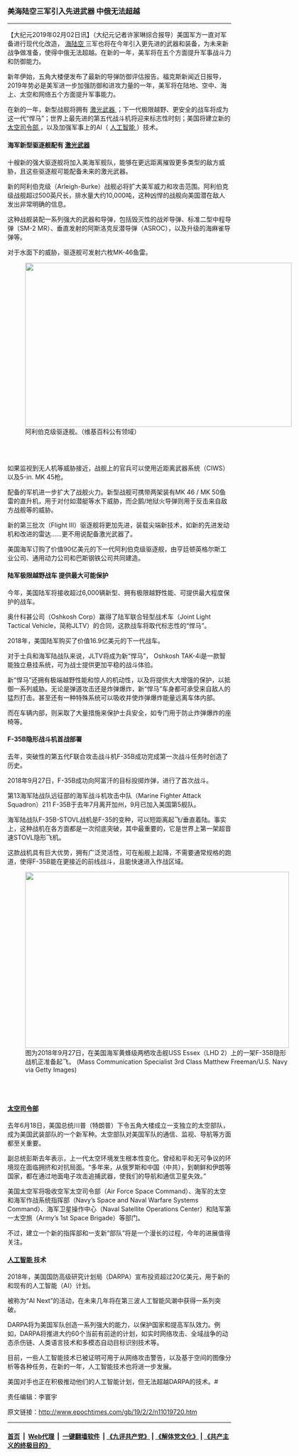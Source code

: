 ### 美海陆空三军引入先进武器 中俄无法超越
------------------------

<p>
 【大纪元2019年02月02日讯】（大纪元记者许家琳综合报导）美国军方一直对军备进行现代化改造，
 <a href="http://www.epochtimes.com/gb/tag/%E6%B5%B7%E9%99%86%E7%A9%BA.html">
  海陆空
 </a>
 三军也将在今年引入更先进的武器和装备，为未来新战争做准备，使得中俄无法超越。在新的一年，美军将在五个方面提升军事战斗力和防御能力。
</p>
<p>
 新年伊始，五角大楼便发布了最新的导弹防御评估报告。福克斯新闻近日报导，2019年势必是美军进一步加强防御和进攻力量的一年，美军将在陆地、空中、海上、太空和网络五个方面提升军事能力。
</p>
<p>
 在新的一年，新型战舰将拥有
 <a href="http://www.epochtimes.com/gb/tag/%E6%BF%80%E5%85%89%E6%AD%A6%E5%99%A8.html">
  激光武器
 </a>
 ；下一代极限越野、更安全的战车将成为这一代“悍马”；世界上最先进的第五代战斗机将迎来标志性时刻；美国将建立新的
 <a href="http://www.epochtimes.com/gb/tag/%E5%A4%AA%E7%A9%BA%E5%8F%B8%E4%BB%A4%E9%83%A8.html">
  太空司令部
 </a>
 ，以及加强军事上的AI（
 <a href="http://www.epochtimes.com/gb/tag/%E4%BA%BA%E5%B7%A5%E6%99%BA%E8%83%BD.html">
  人工智能
 </a>
 ）技术。
</p>
<h4>
 海军新型驱逐舰配有
 <a href="http://www.epochtimes.com/gb/tag/%E6%BF%80%E5%85%89%E6%AD%A6%E5%99%A8.html">
  激光武器
 </a>
</h4>
<p>
 十艘新的强大驱逐舰将加入美海军舰队，能够在更远距离摧毁更多类型的敌方威胁，且这些驱逐舰可能配备未来的激光武器。
</p>
<p>
 新的阿利伯克级（Arleigh-Burke）战舰必将扩大美军威力和攻击范围。阿利伯克级战舰超过500英尺长，排水量大约10,000吨，这种凶悍的战舰向美国潜在敌人发出非常明确的信息。
</p>
<p>
 这种战舰装配一系列强大的武器和导弹，包括毁灭性的战斧导弹、标准二型中程导弹（SM-2 MR）、垂直发射的阿斯洛克反潜导弹（ASROC），以及升级的海麻雀导弹等。
</p>
<p>
 对于水面下的威胁，驱逐舰可发射六枚MK-46鱼雷。
</p>
<figure class="wp-caption aligncenter" id="attachment_11019735" style="width: 600px">
 <a href="http://i.epochtimes.com/assets/uploads/2019/02/1024px-130920-N-NX070-025_-_USS_Arleigh_Burke_DDG-51.jpg">
  <img alt="" class="size-large wp-image-11019735" height="369" src="http://i.epochtimes.com/assets/uploads/2019/02/1024px-130920-N-NX070-025_-_USS_Arleigh_Burke_DDG-51-600x369.jpg" width="600"/>
 </a>
 <br/><figcaption class="wp-caption-text">
  阿利伯克级驱逐舰。（维基百科公有领域）
 </figcaption><br/>
</figure><br/>
<p>
 如果监视到无人机等威胁接近，战舰上的官兵可以使用近距离武器系统（CIWS）以及5-in. MK 45枪。
</p>
<p>
 配备的军机进一步扩大了战舰火力。新型战舰可携带两架装有MK 46 / MK 50鱼雷的直升机，用于对付如潜艇等水下威胁，而企鹅/地狱火导弹则用于反击来自敌方战舰等的威胁。
</p>
<p>
 新的第三批次（Flight III）驱逐舰将更加先进，装载尖端新技术，如新的先进发动机和改进的雷达……更不用说配备激光武器了。
</p>
<p>
 美国海军订购了价值90亿美元的下一代阿利伯克级驱逐舰，由亨廷顿英格尔斯工业公司、通用动力公司和巴斯钢铁公司共同建造。
</p>
<div class="video_fit_container">
</div>
<h4>
 陆军极限越野战车 提供最大可能保护
</h4>
<p>
 今年，美国陆军将接收超过6,000辆新型、拥有极限越野性能、可提供最大程度保护的战车。
</p>
<p>
 奥什科甚公司（Oshkosh Corp）赢得了陆军联合轻型战术车（Joint Light Tactical Vehicle，简称JLTV）的合同，这款战车将取代标志性的“悍马”。
</p>
<p>
 2018年，美国陆军购买了价值16.9亿美元的下一代战车。
</p>
<p>
 对于士兵和海军陆战队来说，JLTV将成为新“悍马”， Oshkosh TAK-4i是一款智能独立悬挂系统，可为战士提供更加平稳的战斗体验。
</p>
<p>
 新“悍马”还拥有极端越野性能和惊人的机动性，以及将提供大大增强的保护，以抵御一系列威胁。无论是弹道攻击还是炸弹爆炸，新“悍马”车身都可承受来自敌人的猛烈打击。甚至还有一种特殊系统可以吸收并使炸弹爆炸能量远离车体内部。
</p>
<p>
 而在车辆内部，则采取了大量措施来保护士兵安全，如专门用于防止炸弹爆炸的座椅等。
</p>
<div class="video_fit_container">
</div>
<h4>
 F-35B隐形战斗机首战部署
</h4>
<p>
 去年，突破性的第五代F联合攻击战斗机F-35B成功完成第一次战斗任务时创造了历史。
</p>
<p>
 2018年9月27日，F-35B成功向阿富汗的目标投掷炸弹，进行了首次战斗。
</p>
<p>
 第13海军陆战队远征部的海军战斗机攻击中队（Marine Fighter Attack Squadron）211 F-35B于去年7月离开加州，9月已加入美国第5舰队。
</p>
<p>
 海军陆战队F-35B-STOVL战机是F-35的变种，可以短距离起飞/垂直着陆。事实上，这种战机在各方面都是一次彻底突破，其中最重要的，它是世界上第一架超音速STOVL隐形飞机。
</p>
<p>
 这款战机具有巨大优势，拥有广泛灵活性，可在船舰上起降，不需要通常规格的跑道，使得F-35B能在更接近的前线战斗，且能快速进入作战区域。
</p>
<figure class="wp-caption aligncenter" id="attachment_10748222" style="width: 594px">
 <a href="http://i.epochtimes.com/assets/uploads/2018/09/GettyImages-1041965764.jpg">
  <img alt="" class="size-full wp-image-10748222" height="396" src="http://i.epochtimes.com/assets/uploads/2018/09/GettyImages-1041965764.jpg" width="594"/>
 </a>
 <br/><figcaption class="wp-caption-text">
  图为2018年9月27日，在美国海军黄蜂级两栖攻击舰USS Essex（LHD 2）上的一架F-35B隐形战机正准备起飞。 (Mass Communication Specialist 3rd Class Matthew Freeman/U.S. Navy via Getty Images)
 </figcaption><br/>
</figure><br/>
<h4>
 <a href="http://www.epochtimes.com/gb/tag/%E5%A4%AA%E7%A9%BA%E5%8F%B8%E4%BB%A4%E9%83%A8.html">
  太空司令部
 </a>
</h4>
<p>
 去年6月18日，美国总统川普（特朗普）下令五角大楼成立一支独立的太空部队，成为美国武装部队的一个新军种。太空部队对美国军队的通信、监视、导航等方面都至关重要。
</p>
<p>
 副总统彭斯去年表示，上一代太空环境发生根本性变化。曾经和平和无可争议的环境现在面临拥挤和对抗局面。“多年来，从俄罗斯和中国（中共），到朝鲜和伊朗等国家，都在通过地面电子攻击追捕武器，使我们的导航和通信卫星失效。”
</p>
<p>
 美国太空军将吸收空军太空司令部（Air Force Space Command）、海军的太空和海军作战系统指挥部（Navy’s Space and Naval Warfare Systems Command）、海军卫星操作中心（Naval Satellite Operations Center）和陆军第一太空旅（Army’s 1st Space Brigade）等部门。
</p>
<p>
 不过，建立一个新的指挥部和一支新“部队”将是一个漫长的过程，今年的进展值得关注。
</p>
<h4>
 <a href="http://www.epochtimes.com/gb/tag/%E4%BA%BA%E5%B7%A5%E6%99%BA%E8%83%BD.html">
  人工智能
 </a>
 技术
</h4>
<p>
 2018年，美国国防高级研究计划局（DARPA）宣布投资超过20亿美元，用于新的和现有的人工智能（AI）计划。
</p>
<p>
 被称为“AI Next”的活动，在未来几年将在第三波人工智能风潮中获得一系列突破。
</p>
<p>
 DARPA将为美国军队创造一系列强大的能力，以保护国家和提高军队效力。例如，DARPA将推进大约60个当前有前途的计划，如实时网络攻击、全域战争的动态杀伤链、人类语言技术和多模态自动目标识别技术等。
</p>
<p>
 目前，一些人工智能技术已被证明可用于从网络攻击警告，以及基于空间的图像分析等各种任务，在新的一年，人工智能技术也将进一步发展。
</p>
<p>
 美国对手也正在积极推动他们的人工智能计划，但无法超越DARPA的技术。#
</p>
<p>
 责任编辑：李寰宇
</p>

原文链接：http://www.epochtimes.com/gb/19/2/2/n11019720.htm


------------------------
#### [首页](https://github.com/gfw-breaker/banned-news/blob/master/README.md) &nbsp;|&nbsp; [Web代理](https://github.com/labour-camp/helloworld) &nbsp;|&nbsp; [一键翻墙软件](https://github.com/gfw-breaker/nogfw/blob/master/README.md) &nbsp;| [《九评共产党》](https://github.com/gfw-breaker/9ping.md/blob/master/README.md#九评之一评共产党是什么) | [《解体党文化》](https://github.com/gfw-breaker/jtdwh.md/blob/master/README.md) | [《共产主义的终极目的》](https://github.com/gfw-breaker/gczydzjmd.md/blob/master/README.md)

